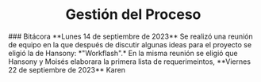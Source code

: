 ﻿<center><h1>Gestión del Proceso</h1></center>
### Bitácora
**Lunes 14 de septiembre de 2023**
Se realizó una reunión de equipo en la que después de discutir algunas ideas para el proyecto se eligió la de Hansony: *"Workflash".*
En la misma reunión se eligió que Hansony y Moisés elaborara la primera lista de requerimeintos, 
**Viernes 22 de septiembre de 2023**
Karen 

<!--stackedit_data:
eyJoaXN0b3J5IjpbLTg1NTc4MDQ3OF19
-->